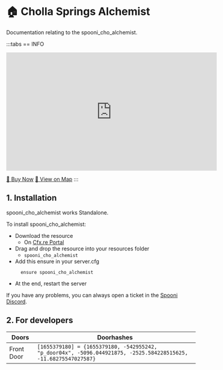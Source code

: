 # 🏠 Cholla Springs Alchemist
Documentation relating to the spooni_cho_alchemist.

:::tabs
== INFO
<iframe width="560" height="315" src="https://www.youtube.com/embed/3FeU6OLDCvw?si=Vxxwyo-PxQB8Zy8p" frameborder="0" allow="accelerometer; autoplay; clipboard-write; encrypted-media; gyroscope; picture-in-picture; web-share" referrerpolicy="strict-origin-when-cross-origin" allowfullscreen></iframe>

<a href="https://spooni-mapping.tebex.io/package/6327075" class="button-buy">🛒 Buy Now</a>
<a href="https://spooni.de/rdr2/?m=house119" class="button-map">📍 View on Map</a>
:::

## 1. Installation
spooni_cho_alchemist works Standalone.  

To install spooni_cho_alchemist:
- Download the resource
  - On [Cfx.re Portal](https://portal.cfx.re/)
- Drag and drop the resource into your resources folder
  - `spooni_cho_alchemist`
- Add this ensure in your server.cfg
  ```
    ensure spooni_cho_alchemist
  ```
- At the end, restart the server

If you have any problems, you can always open a ticket in the [Spooni Discord](https://discord.gg/spooni).

## 2. For developers
| Doors                     | Doorhashes
|---------------------------|----------------------------------------------------------------------------------|
| Front Door                | `[1655379180] = {1655379180, -542955242, "p_door04x", -5096.044921875, -2525.584228515625, -11.68275547027587}`